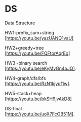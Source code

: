 # DS
Data Structure

HW1-prefix_sum+string    
[https://youtu.be/yazUANQ1vaU]  

HW2+greedy+tree  
[https://youtu.be/FQFtorAqrEo]   

HW3 -binary search  
[https://youtu.be/eKyMvGn4oJQ]. 


HW4-graph/dfs/bfs  
[https://youtu.be/RzN1kjyuf1w].   

HW5-stack+heap    
[https://youtu.be/bkSH9jvAkD8]  

DS-final  
[https://youtu.be/uoX7FcOB51M]. 
